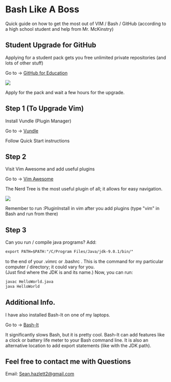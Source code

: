# Bash Like A Boss
Quick guide on how to get the most out of VIM / Bash / GitHub (according to a high school student and help from Mr. McKinstry)

## Student Upgrade for GitHub 
Applying for a student pack gets you free unlimited private repositories (and lots of other stuff)

Go to -> [GitHub for Education](https://education.github.com/)


![](https://aimhighjoinordie.github.io/BashLikeABoss/assets/GitEdu.png)


Apply for the pack and wait a few hours for the upgrade.  

## Step 1 (To Upgrade Vim)
Install Vundle (Plugin Manager)

Go to -> [Vundle](https://github.com/VundleVim/Vundle.vim)

Follow Quick Start instructions

## Step 2 
Visit Vim Awesome and add useful plugins

Go to -> [Vim Awesome](https://vimawesome.com/)

The Nerd Tree is the most useful plugin of all; it allows for easy navigation. 


![](https://aimhighjoinordie.github.io/BashLikeABoss/assets/NT.png)


Remember to run :PluginInstall in vim after you add plugins (type "vim" in Bash and run from there)

## Step 3 
Can you run / compile java programs? Add:
```markdown
export PATH=$PATH:"/C/Program Files/Java/jdk-9.0.1/bin/"
```
to the end of your .vimrc or .bashrc . 
This is the command for my particular computer / directory; it could vary for you.  
(Just find where the JDK is and its name.)
Now, you can run:
```markdown
javac HelloWorld.java
java HelloWorld
```
## Additional Info. 
I have also installed Bash-It on one of my laptops.  

Go to -> [Bash-It](https://github.com/Bash-it/bash-it)

It significantly slows Bash, but it is pretty cool.
Bash-It can add features like a clock or battery life meter to your Bash command line. 
It is also an alternative location to add export statements (like with the JDK path).

## Feel free to contact me with Questions
Email: Sean.hazlett2@gmail.com 
